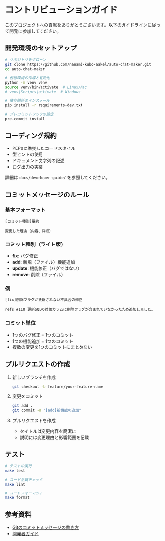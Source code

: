 # コントリビューションガイド

このプロジェクトへの貢献をありがとうございます。以下のガイドラインに従って開発に参加してください。

## 開発環境のセットアップ

```bash
# リポジトリをクローン
git clone https://github.com/nanami-kubo-aakel/auto-chat-maker.git
cd auto-chat-maker

# 仮想環境の作成と有効化
python -m venv venv
source venv/bin/activate  # Linux/Mac
# venv\Scripts\activate  # Windows

# 依存関係のインストール
pip install -r requirements-dev.txt

# プレコミットフックの設定
pre-commit install
```

## コーディング規約

- PEP8に準拠したコードスタイル
- 型ヒントの使用
- ドキュメント文字列の記述
- ログ出力の実装

詳細は `docs/developer-guide/` を参照してください。

## コミットメッセージのルール

### 基本フォーマット

```
[コミット種別]要約

変更した理由（内容、詳細）
```

### コミット種別（ライト版）

- **fix**: バグ修正
- **add**: 新規（ファイル）機能追加
- **update**: 機能修正（バグではない）
- **remove**: 削除（ファイル）

### 例

```
[fix]削除フラグが更新されない不具合の修正

refs #110 更新SQLの対象カラムに削除フラグが含まれていなかったため追加しました。
```

### コミット単位

- 1つのバグ修正 = 1つのコミット
- 1つの機能追加 = 1つのコミット
- 複数の変更を1つのコミットにまとめない

## プルリクエストの作成

1. 新しいブランチを作成
   ```bash
   git checkout -b feature/your-feature-name
   ```

2. 変更をコミット
   ```bash
   git add .
   git commit -m "[add]新機能の追加"
   ```

3. プルリクエストを作成
   - タイトルは変更内容を簡潔に
   - 説明には変更理由と影響範囲を記載

## テスト

```bash
# テストの実行
make test

# コード品質チェック
make lint

# コードフォーマット
make format
```

## 参考資料

- [Gitのコミットメッセージの書き方](https://qiita.com/itosho/items/9565c6ad2ffc24c09364)
- [開発者ガイド](docs/developer-guide/README.md) 